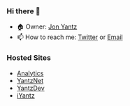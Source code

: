 ### Hi there 👋

- 🏠 Owner: [Jon Yantz](https://github.com/jryantz)
- 📫 How to reach me: [Twitter](https://twitter.com/jryantz) or [Email](mailto:jon@yantz.dev)

### Hosted Sites

- [Analytics](https://analytics.yantznet.com)
- [YantzNet](https://yantznet.com)
- [YantzDev](https://yantz.dev)
- [iYantz](https://iyantz.com)
